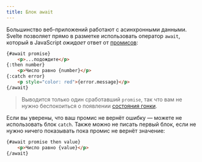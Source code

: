 ```yaml
---
title: Блок await
---
```



Большинство веб-приложений работают с асинхронными данными. Svelte позволяет прямо в разметке использовать оператор `await`, который в JavaScript *ожидает* ответ от [промисов](https://developer.mozilla.org/ru/docs/Web/JavaScript/Guide/Ispolzovanie_promisov):

```html
{#await promise}
	<p>...подождите</p>
{:then number}
	<p>Число равно {number}</p>
{:catch error}
	<p style="color: red">{error.message}</p>
{/await}
```

> Выводится только один сработавший `promise`, так что вам не нужно беспокоиться о появлении [состояния гонки](https://ru.wikipedia.org/wiki/%D0%A1%D0%BE%D1%81%D1%82%D0%BE%D1%8F%D0%BD%D0%B8%D0%B5_%D0%B3%D0%BE%D0%BD%D0%BA%D0%B8).

Если вы уверены, что ваш промис не вернёт ошибку — можете не использовать блок `catch`. Также можно не писать первый блок, если не нужно ничего показывать пока промис не вернёт значение:

```html
{#await promise then value}
	<p>Число равно {value}</p>
{/await}
```
